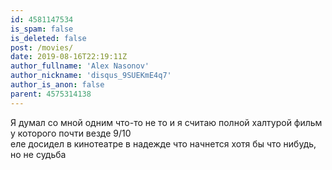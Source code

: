 ```yaml
---
id: 4581147534
is_spam: false
is_deleted: false
post: /movies/
date: 2019-08-16T22:19:11Z
author_fullname: 'Alex Nasonov'
author_nickname: 'disqus_9SUEKmE4q7'
author_is_anon: false
parent: 4575314138
---
```


<p>Я думал со мной одним что-то не то и я считаю полной халтурой фильм у которого почти везде 9/10 <br>еле досидел в кинотеатре в надежде что начнется хотя бы что нибудь, но не судьба</p>
